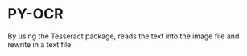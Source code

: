 # PY-OCR
By using the Tesseract package, reads the text into the image file and rewrite in a text file.
